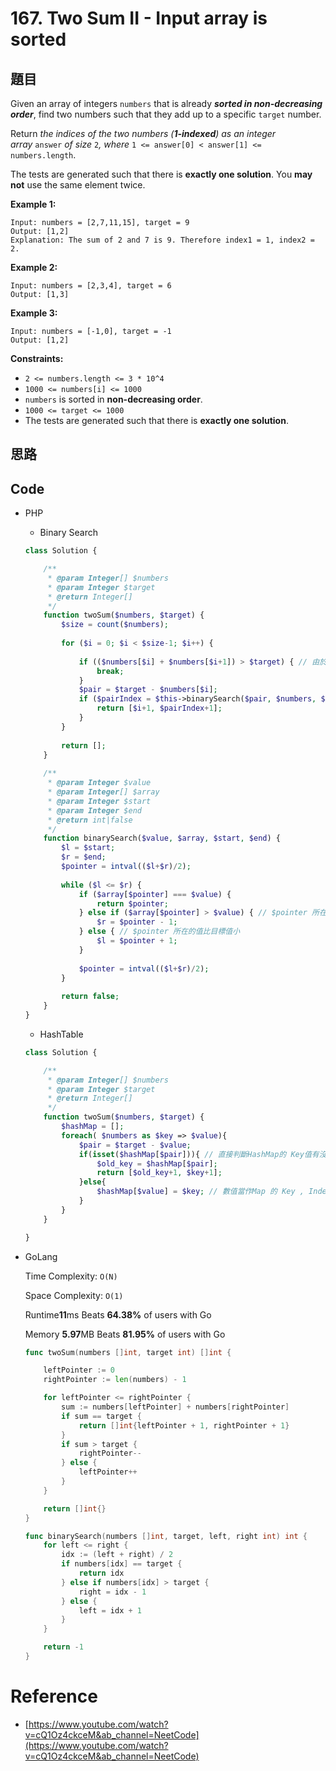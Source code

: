 # 167. Two Sum II - Input array is sorted

## 題目

Given an array of integers `numbers` that is already ***sorted in non-decreasing order***, find two numbers such that they add up to a specific `target` number.

Return *the indices of the two numbers (**1-indexed**) as an integer array* `answer` *of size* `2`*, where* `1 <= answer[0] < answer[1] <= numbers.length`.

The tests are generated such that there is **exactly one solution**. You **may not** use the same element twice.

**Example 1:**

```
Input: numbers = [2,7,11,15], target = 9
Output: [1,2]
Explanation: The sum of 2 and 7 is 9. Therefore index1 = 1, index2 = 2.

```

**Example 2:**

```
Input: numbers = [2,3,4], target = 6
Output: [1,3]

```

**Example 3:**

```
Input: numbers = [-1,0], target = -1
Output: [1,2]

```

**Constraints:**

- `2 <= numbers.length <= 3 * 10^4`
- `1000 <= numbers[i] <= 1000`
- `numbers` is sorted in **non-decreasing order**.
- `1000 <= target <= 1000`
- The tests are generated such that there is **exactly one solution**.

## 思路

## Code

- PHP
    - Binary Search
    
    ```php
    class Solution {
    
        /**
         * @param Integer[] $numbers
         * @param Integer $target
         * @return Integer[]
         */
        function twoSum($numbers, $target) {
            $size = count($numbers);
            
            for ($i = 0; $i < $size-1; $i++) {
                
                if (($numbers[$i] + $numbers[$i+1]) > $target) { // 由於array為有序的，相鄰兩數相加大於目標值，代表後續組合皆不能等於目標值，故不需繼續檢查
                    break;
                }
                $pair = $target - $numbers[$i];
                if ($pairIndex = $this->binarySearch($pair, $numbers, $i+1, $size-1)) {
                    return [$i+1, $pairIndex+1];
                }
            }
            
            return [];
        }
        
        /**
         * @param Integer $value
         * @param Integer[] $array
         * @param Integer $start
         * @param Integer $end
         * @return int|false
         */
        function binarySearch($value, $array, $start, $end) {
            $l = $start;
            $r = $end;
            $pointer = intval(($l+$r)/2);
            
            while ($l <= $r) {
                if ($array[$pointer] === $value) {
                    return $pointer;
                } else if ($array[$pointer] > $value) { // $pointer 所在的值比目標值大
                    $r = $pointer - 1;
                } else { // $pointer 所在的值比目標值小
                    $l = $pointer + 1;
                }
                
                $pointer = intval(($l+$r)/2);
            }
            
            return false;
        }
    }
    ```
    
    - HashTable
    
    ```php
    class Solution {
    
        /**
         * @param Integer[] $numbers
         * @param Integer $target
         * @return Integer[]
         */
        function twoSum($numbers, $target) {
            $hashMap = [];
            foreach( $numbers as $key => $value){
                $pair = $target - $value;
                if(isset($hashMap[$pair])){ // 直接判斷HashMap的 Key值有沒有對應的Key
                    $old_key = $hashMap[$pair];
                    return [$old_key+1, $key+1];
                }else{
                    $hashMap[$value] = $key; // 數值當作Map 的 Key , Index 當作 value
                }
            }
        }
    
    }
    ```
    
- GoLang
    
    Time Complexity: `O(N)`
    
    Space Complexity: `O(1)`
    
    Runtime**11**ms Beats **64.38%** of users with Go
    
    Memory **5.97**MB Beats **81.95%** of users with Go
    
    ```go
    func twoSum(numbers []int, target int) []int {
    
        leftPointer := 0
        rightPointer := len(numbers) - 1
    
        for leftPointer <= rightPointer {
            sum := numbers[leftPointer] + numbers[rightPointer]
            if sum == target {
                return []int{leftPointer + 1, rightPointer + 1}
            }
            if sum > target {
                rightPointer--
            } else {
                leftPointer++
            }
        }
    
        return []int{}
    }
    
    func binarySearch(numbers []int, target, left, right int) int {
        for left <= right {
            idx := (left + right) / 2
            if numbers[idx] == target {
                return idx
            } else if numbers[idx] > target {
                right = idx - 1
            } else {
                left = idx + 1
            }
        }
    
        return -1
    }
    ```
    

# Reference

- [https://www.youtube.com/watch?v=cQ1Oz4ckceM&ab_channel=NeetCode](https://www.youtube.com/watch?v=cQ1Oz4ckceM&ab_channel=NeetCode)